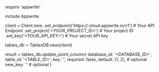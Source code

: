 require 'appwrite'

include Appwrite

client = Client.new
    .set_endpoint('https://<REGION>.cloud.appwrite.io/v1') # Your API Endpoint
    .set_project('<YOUR_PROJECT_ID>') # Your project ID
    .set_key('<YOUR_API_KEY>') # Your secret API key

tables_db = TablesDB.new(client)

result = tables_db.update_point_column(
    database_id: '<DATABASE_ID>',
    table_id: '<TABLE_ID>',
    key: '',
    required: false,
    default: [1, 2], # optional
    new_key: '' # optional
)
